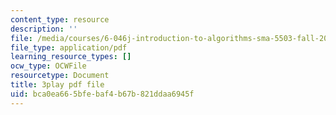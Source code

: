 ```yaml
---
content_type: resource
description: ''
file: /media/courses/6-046j-introduction-to-algorithms-sma-5503-fall-2005/bca0ea665bfebaf4b67b821ddaa6945f_s7QSM_hlS1U.pdf
file_type: application/pdf
learning_resource_types: []
ocw_type: OCWFile
resourcetype: Document
title: 3play pdf file
uid: bca0ea66-5bfe-baf4-b67b-821ddaa6945f
---
```

